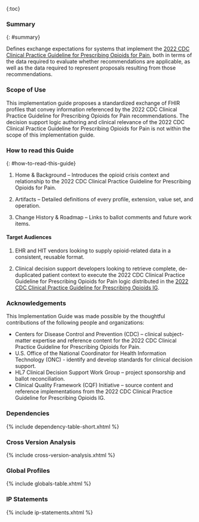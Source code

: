 

{:toc}

<!--
Where possible, new and updated content will be highlighted with green text and background.
{:.new-content}
-->

### Summary
{: #summary}

Defines exchange expectations for systems that implement the [2022 CDC Clinical Practice Guideline for Prescribing Opioids for Pain](https://www.cdc.gov/mmwr/volumes/71/rr/rr7103a1.htm), both in terms of the data required to evaluate whether recommendations are applicable, as well as the data required to represent proposals resulting from those recommendations.

### Scope of Use

This implementation guide proposes a standardized exchange of FHIR profiles that convey information referenced by the 2022 CDC Clinical Practice Guideline for Prescribing Opioids for Pain recommendations. The decision support logic authoring and clinical relevance of the 2022 CDC Clinical Practice Guideline for Prescribing Opioids for Pain is not within the scope of this implementation guide. 

### How to read this Guide
{: #how-to-read-this-guide}

1. Home & Background – Introduces the opioid crisis context and relationship to the 2022 CDC Clinical Practice Guideline for Prescribing Opioids for Pain.

2. Artifacts – Detailed definitions of every profile, extension, value set, and operation.

3. Change History & Roadmap – Links to ballot comments and future work items.

#### Target Audiences

1. EHR and HIT vendors looking to supply opioid-related data in a consistent, reusable format. 

2. Clinical decision support developers looking to retrieve complete, de-duplicated patient context to execute the 2022 CDC Clinical Practice Guideline for Prescribing Opioids for Pain logic distributed in the [2022 CDC Clinical Practice Guideline for Prescribing Opioids IG](https://build.fhir.org/ig/cqframework/opioid-cds-r4/index.html).

### Acknowledgements

This Implementation Guide was made possible by the thoughtful contributions of the following people and organizations:

-	Centers for Disease Control and Prevention (CDC) – clinical subject-matter expertise and reference content for the 2022 CDC Clinical Practice Guideline for Prescribing Opioids for Pain.
- U.S. Office of the National Coordinator for Health Information Technology (ONC) - identify and develop standards for clinical decision support.
-	HL7 Clinical Decision Support Work Group – project sponsorship and ballot reconciliation.
-	Clinical Quality Framework (CQF) Initiative – source content and reference implementations from the 2022 CDC Clinical Practice Guideline for Prescribing Opioids IG.

### Dependencies

{% include dependency-table-short.xhtml %}

### Cross Version Analysis

{% include cross-version-analysis.xhtml %}

### Global Profiles

{% include globals-table.xhtml %}

### IP Statements

{% include ip-statements.xhtml %}
